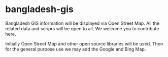 bangladesh-gis
==============

Bangladesh GIS information will be displayed via Open Street Map. All the related data and scriprs will be open to all. We welcome you to contribute here.

Initially Open Street Map and other open source libraries will be used. Then for the general purpose use we may add the Google and Bing Map. 
